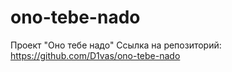 # ono-tebe-nado
Проект "Оно тебе надо"
Ссылка на репозиторий: https://github.com/D1vas/ono-tebe-nado

